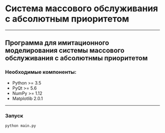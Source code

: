 # Система массового обслуживания с абсолютным приоритетом
---
Программа для имитационного моделирования системы массового обслуживания с абсолютнмы приоритетом
---
### Необходимые компоненты:
* Python >= 3.5
* PyQt >= 5.6
* NumPy >= 1.12
* Matplotlib 2.0.1

---
### Запуск
``` cmd
python main.py
```
